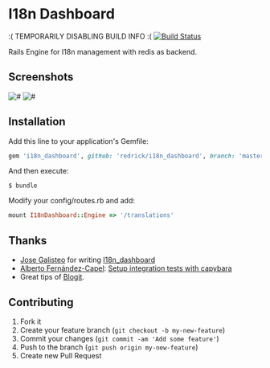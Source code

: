 # I18n Dashboard 

:( TEMPORARILY DISABLING BUILD INFO :(
[![Build Status](https://travis-ci.org/fourmach/i18n_dashboard.png?branch=master)](https://travis-ci.org/fourmach/i18n_dashboard)
<!---
[![Gem Version](https://badge.fury.io/rb/i18n_dashboard.png)](http://badge.fury.io/rb/i18n_dashboard)
[![Code Climate](https://codeclimate.com/github/fourmach/i18n_dashboard.png)](https://codeclimate.com/github/fourmach/i18n_dashboard)
[![Coverage Status](https://coveralls.io/repos/fourmach/i18n_dashboard/badge.png?branch=master)](https://coveralls.io/r/fourmach/i18n_dashboard?branch=master)
-->

Rails Engine for I18n management with redis as backend.

## Screenshots

![#](https://raw.github.com/redrick/i18n_dashboard/master/doc/screenshot-1.png)
![#](https://raw.github.com/redrick/i18n_dashboard/master/doc/screenshot-2.png)


## Installation

Add this line to your application's Gemfile:

``` ruby
gem 'i18n_dashboard', github: 'redrick/i18n_dashboard', branch: 'master'
```


And then execute:

    $ bundle

Modify your config/routes.rb and add:

``` ruby
mount I18nDashboard::Engine => '/translations'
```

## Thanks
  
  * [Jose Galisteo](https://github.com/ceritium) for writing [I18n_dashboard](https://github.com/fourmach/i18n_dashboard)
  * [Alberto Fernández-Capel](https://github.com/afcapel): [Setup integration tests with capybara](https://github.com/fourmach/i18n_dashboard/pull/1)
  * Great tips of [Blogit](https://github.com/KatanaCode/blogit).

## Contributing

1. Fork it
2. Create your feature branch (`git checkout -b my-new-feature`)
3. Commit your changes (`git commit -am 'Add some feature'`)
4. Push to the branch (`git push origin my-new-feature`)
5. Create new Pull Request
